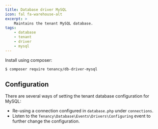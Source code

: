 ```yaml
---
title: Database driver MySQL
icon: fal fa-warehouse-alt
excerpt: >
    Maintains the tenant MySQL database.
tags:
    - database
    - tenant
    - driver
    - mysql
---
```

Install using composer:

```bash
$ composer require tenancy/db-driver-mysql
```

## Configuration

There are several ways of setting the tenant database configuration
for MySQL:

- Re-using a connection configured in `database.php` under `connections`.
- Listen to the `Tenancy\Database\Events\Drivers\Configuring` event to further change the configuration.
